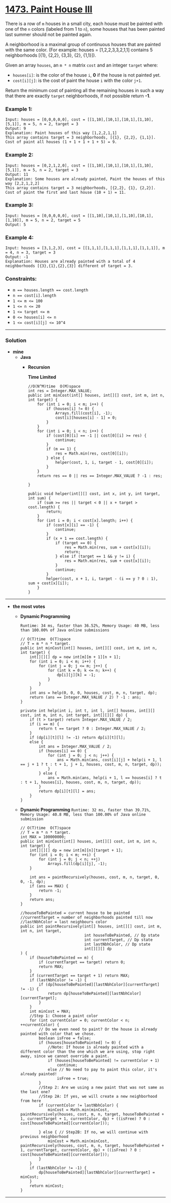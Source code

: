# [1473. Paint House III](https://leetcode.com/problems/paint-house-iii/)

There is a row of `m` houses in a small city, each house must be painted with one of the `n` colors (labeled from 1 to `n`), some houses that has been painted last summer should not be painted again.

A neighborhood is a maximal group of continuous houses that are painted with the same color. (For example: houses = [1,2,2,3,3,2,1,1] contains 5 neighborhoods  [{1}, {2,2}, {3,3}, {2}, {1,1}]).

Given an array `houses`, an `m * n` matrix `cost` and an integer `target` where:
* `houses[i]`: is the color of the house `i`, **0** if the house is not painted yet.
* `cost[i][j]`: is the cost of paint the house `i` with the color `j+1`.

Return the minimum cost of painting all the remaining houses in such a way that there are exactly `target` neighborhoods, if not possible return **-1**.

 

### Example 1:
```
Input: houses = [0,0,0,0,0], cost = [[1,10],[10,1],[10,1],[1,10],[5,1]], m = 5, n = 2, target = 3
Output: 9
Explanation: Paint houses of this way [1,2,2,1,1]
This array contains target = 3 neighborhoods, [{1}, {2,2}, {1,1}].
Cost of paint all houses (1 + 1 + 1 + 1 + 5) = 9.
```

### Example 2:
```
Input: houses = [0,2,1,2,0], cost = [[1,10],[10,1],[10,1],[1,10],[5,1]], m = 5, n = 2, target = 3
Output: 11
Explanation: Some houses are already painted, Paint the houses of this way [2,2,1,2,2]
This array contains target = 3 neighborhoods, [{2,2}, {1}, {2,2}]. 
Cost of paint the first and last house (10 + 1) = 11.
```

### Example 3:
```
Input: houses = [0,0,0,0,0], cost = [[1,10],[10,1],[1,10],[10,1],[1,10]], m = 5, n = 2, target = 5
Output: 5
```

### Example 4:
```
Input: houses = [3,1,2,3], cost = [[1,1,1],[1,1,1],[1,1,1],[1,1,1]], m = 4, n = 3, target = 3
Output: -1
Explanation: Houses are already painted with a total of 4 neighborhoods [{3},{1},{2},{3}] different of target = 3.
```

### Constraints:
* `m == houses.length == cost.length`
* `n == cost[i].length`
* `1 <= m <= 100`
* `1 <= n <= 20`
* `1 <= target <= m`
* `0 <= houses[i] <= n`
* `1 <= cost[i][j] <= 10^4`


---

### Solution
* **mine**
  * **Java**
    * **Recursion**  
    
      **Time Limited**
      ```
      //O(N^M)time  O(M)space
      int res = Integer.MAX_VALUE;
      public int minCost(int[] houses, int[][] cost, int m, int n, int target) {
          for (int i = 0; i < m; i++) {
              if (houses[i] != 0) {
                  Arrays.fill(cost[i], -1);
                  cost[i][houses[i] - 1] = 0;
              }
          }
          for (int i = 0; i < n; i++) {
              if (cost[0][i] == -1 || cost[0][i] >= res) {
                  continue;
              }
              if (m == 1) {
                  res = Math.min(res, cost[0][i]);
              } else {
                  helper(cost, 1, i, target - 1, cost[0][i]);
              }
          }
          return res == 0 || res == Integer.MAX_VALUE ? -1 : res;

      }

      public void helper(int[][] cost, int x, int y, int target, int sum) {
          if (sum >= res || target < 0 || x + target > cost.length) {
              return;
          }
          for (int i = 0; i < cost[x].length; i++) {
              if (cost[x][i] == -1) {
                  continue;
              }
              if (x + 1 == cost.length) {
                  if (target == 0) {
                      res = Math.min(res, sum + cost[x][i]);
                      return;
                  } else if (target == 1 && y != i) {
                      res = Math.min(res, sum + cost[x][i]);
                  }
                  continue;
              }
              helper(cost, x + 1, i, target - (i == y ? 0 : 1), sum + cost[x][i]);
          }
      }
      ```
  
  
  
---


* **the most votes**
  * **Dynamic Programming** 
  
    `Runtime: 34 ms, faster than 36.52%, Memory Usage: 40 MB, less than 100.00% of Java online submissions`
    ```
    // O(T)time  O(T)space
    // T = m * n * target.
    public int minCost(int[] houses, int[][] cost, int m, int n, int target) {
        int[][][] dp = new int[m][m + 1][n + 1];
        for (int i = 0; i < m; i++) {
            for (int j = 0; j <= m; j++) {
                for (int k = 0; k <= n; k++) {
                    dp[i][j][k] = -1;
                }
            }
        }
        int ans = help(0, 0, 0, houses, cost, m, n, target, dp);
        return (ans == Integer.MAX_VALUE / 2) ? -1 : ans;
    }
    
    private int help(int i, int t, int l, int[] houses, int[][] cost, int m, int n, int target, int[][][] dp) {
        if (t > target) return Integer.MAX_VALUE / 2;
        if (i == m) {
            return t == target ? 0 : Integer.MAX_VALUE / 2;
        }
        if (dp[i][t][l] != -1) return dp[i][t][l];
        else {
            int ans = Integer.MAX_VALUE / 2;
            if (houses[i] == 0) {
                for (int j = 0; j < n; j++) {
                    ans = Math.min(ans, cost[i][j] + help(i + 1, l == j + 1 ? t : t + 1, j + 1, houses, cost, m, n, target, dp));
                }
            } else {
                ans = Math.min(ans, help(i + 1, l == houses[i] ? t : t + 1, houses[i], houses, cost, m, n, target, dp));
            }
            return dp[i][t][l] = ans;
        }
    }
    ```

  * **Dynamic Programming** `Runtime: 32 ms, faster than 39.71%, Memory Usage: 40.8 MB, less than 100.00% of Java online submission`
    ```
    // O(T)time  O(T)space
    // T = m * n * target.
    int MAX = 100000000;
    public int minCost(int[] houses, int[][] cost, int m, int n, int target) {
        int[][][] dp = new int[m][n][target + 1];
        for (int i = 0; i < m; ++i) {
            for (int j = 0; j < n; ++j)
                Arrays.fill(dp[i][j], -1);
        }

        int ans = paintRecursively(houses, cost, m, n, target, 0, 0, -1, dp);
        if (ans == MAX) {
            return -1;
        }
        return ans;
    }

    //houseToBePainted = current house to be painted
    //currentTarget = number of neighborhoods painted till now
    //lastNbhColor = last neighbours color
    public int paintRecursively(int[] houses, int[][] cost, int m, int n, int target,
                                int houseToBePainted, // Dp state
                                int currentTarget, // Dp state
                                int lastNbhColor, // Dp state
                                int[][][] dp
    ) {
        if (houseToBePainted == m) {
            if (currentTarget == target) return 0;
            return MAX;
        }
        if (currentTarget == target + 1) return MAX;
        if (lastNbhColor != -1) {
            if (dp[houseToBePainted][lastNbhColor][currentTarget] != -1) {
                return dp[houseToBePainted][lastNbhColor][currentTarget];
            }
        }
        int minCost = MAX;
        //Step 1: Choose a paint color
        for (int currentColor = 0; currentColor < n; ++currentColor) {
            // Do we even need to paint? Or the house is already painted with color that we chose.
            boolean isFree = false;
            if (houses[houseToBePainted] != 0) {
                //Note: If house is already painted with a different color than the one which we are using, stop right away, since we cannot override a paint.
                if (houses[houseToBePainted] != currentColor + 1)
                    continue;
                else // No need to pay to paint this color, it's already painted!
                    isFree = true;
            }
            //Step 2: Are we using a new paint that was not same as the last one?
            //Step 2A: If yes, we will create a new neighborhood from here
            if (currentColor != lastNbhColor) {
                minCost = Math.min(minCost, paintRecursively(houses, cost, m, n, target, houseToBePainted + 1, currentTarget + 1, currentColor, dp) + ((isFree) ? 0 : cost[houseToBePainted][currentColor]));

            } else { // Step2B: If no, we will continue with previous neighborhood
                minCost = Math.min(minCost, paintRecursively(houses, cost, m, n, target, houseToBePainted + 1, currentTarget, currentColor, dp) + ((isFree) ? 0 : cost[houseToBePainted][currentColor]));
            }
        }
        if (lastNbhColor != -1) {
            dp[houseToBePainted][lastNbhColor][currentTarget] = minCost;
        }
        return minCost;
    }
    ```


---
